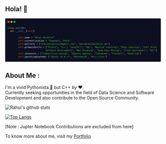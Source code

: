 ## Hola! 👋 <br>

![Ok](https://github.com/rahulbordoloi/rahulbordoloi/blob/master/aboutMe.png)

## About Me :

I'm a vivid Pythonista :snake: but C++ by :heart:. <br>
Currently seeking opportunities in the field of Data Science and Software Development and also contribute to the Open Source Community. 
<br>

<!--[Linkedin](https://linkedin.com/in/rahulbordoloi) <br>
[Blog](https://dev.to/rahulbordoloi) <br>
[Twitter](https://twitter.com/DevR07) <br>-->

<!--
**rahulbordoloi/rahulbordoloi** is a ✨ _special_ ✨ repository because its `README.md` (this file) appears on your GitHub profile.

Here are some ideas to get you started:

- 🔭 I’m currently working on ...
- 🌱 I’m currently learning ...
- 👯 I’m looking to collaborate on ...
- 🤔 I’m looking for help with ...
- 💬 Ask me about ...
- 📫 How to reach me: ...
- 😄 Pronouns: ...
- ⚡ Fun fact: ...
-->

![Rahul's github stats](https://github-readme-stats.vercel.app/api?username=rahulbordoloi&count_private=true&show_icons=true&hide_border=true)

[![Top Langs](https://github-readme-stats.vercel.app/api/top-langs/?username=rahulbordoloi&layout=compact&hide=Jupyter%20Notebook)](https://github.com/rahulbordoloi/github-readme-stats) <br>

<!--[![Top Langs](https://github-readme-stats.vercel.app/api/top-langs/?username=rahulbordoloi&hide=Jupyter%20Notebook)](https://github.com/rahulbordoloi/github-readme-stats) <br>-->

[Note : Jupter Notebook Contributions are excluded from here]

To know more about me, visit my [Portfolio](https://rahulbordoloi.me) <br>
